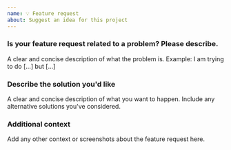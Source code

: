 ```yaml
---
name: 💡 Feature request
about: Suggest an idea for this project
---
```


<!--

More information on our issue management policies can be found here: https://aka.ms/aspnet/issue-policies

-->

### Is your feature request related to a problem? Please describe.
A clear and concise description of what the problem is.
Example: I am trying to do [...] but [...]

### Describe the solution you'd like
A clear and concise description of what you want to happen. Include any alternative solutions you've considered.

### Additional context
Add any other context or screenshots about the feature request here.
